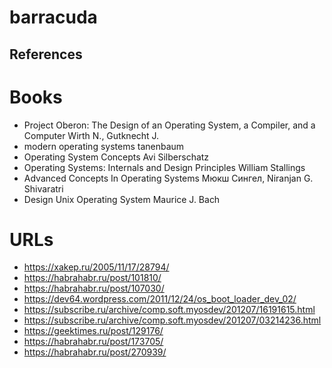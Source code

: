 # barracuda

## References
# Books
+ Project Oberon: The Design of an Operating System, a Compiler, and a Computer Wirth N., Gutknecht J. 
+ modern operating systems tanenbaum
+ Operating System Concepts Avi Silberschatz 
+ Operating Systems: Internals and Design Principles William Stallings
+ Advanced Concepts In Operating Systems Мюкш Сингел, Niranjan G. Shivaratri
+ Design Unix Operating System Maurice J. Bach
# URLs
+ https://xakep.ru/2005/11/17/28794/
+ https://habrahabr.ru/post/101810/
+ https://habrahabr.ru/post/107030/
+ https://dev64.wordpress.com/2011/12/24/os_boot_loader_dev_02/
+ https://subscribe.ru/archive/comp.soft.myosdev/201207/16191615.html
+ https://subscribe.ru/archive/comp.soft.myosdev/201207/03214236.html
+ https://geektimes.ru/post/129176/
+ https://habrahabr.ru/post/173705/
+ https://habrahabr.ru/post/270939/
